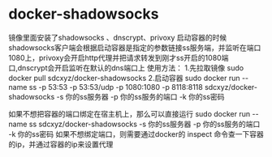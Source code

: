 # docker-shadowsocks
镜像里面安装了shadowsocks 、dnscrypt、privoxy
启动容器的时候shadowsocks客户端会根据启动容器是指定的参数链接ss服务端，并监听在端口1080上，privoxy会开启http代理并把请求转发到刚才ss开启的1080端口,dnscrypt会开启监听在默认的dns端口上
使用方法：
1.先拉取镜像
sudo docker pull sdcxyz/docker-shadowsocks
2.启动容器
sudo docker run --name ss  -p 53:53 -p 53:53/udp  -p 1080:1080 -p 8118:8118 sdcxyz/docker-shadowsocks -s 你的ss服务器  -p 你的ss服务的端口 -k 你的ss密码

如果不想把容器的端口绑定在宿主机上，那么可以直接运行
sudo docker run --name ss   sdcxyz/docker-shadowsocks -s 你的ss服务器  -p 你的ss服务的端口 -k 你的ss密码
如果不想绑定端口，则需要通过docker的 inspect 命令查一下容器的ip，并通过容器的ip来设置代理

